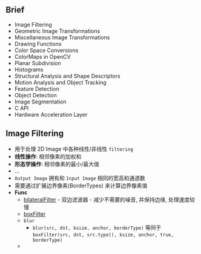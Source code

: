 ## Brief

- Image Filtering
- Geometric Image Transformations
- Miscellaneous Image Transformations
- Drawing Functions
- Color Space Conversions
- ColorMaps in OpenCV
- Planar Subdivision
- Histograms
- Structural Analysis and Shape Descriptors
- Motion Analysis and Object Tracking
- Feature Detection
- Object Detection
- Image Segmentation
- C API
- Hardware Acceleration Layer


## Image Filtering

- 用于处理 2D Image 中各种线性/非线性 `filtering`
- **线性操作**: 相邻像素的加权和
- **形态学操作**: 相邻像素的最小/最大值
- ...
- `Output Image` 拥有和 `Input Image` 相同的宽高和通道数
- 需要通过扩展边界像素(BorderTypes) 来计算边界像素值
- **Func**
  - [bilateralFilter](/OpenCV_bilateralFilter) - 双边滤波器 - 减少不需要的噪音, 并保持边缘, 处理速度较慢
  - [boxFilter](/OpenCV_boxFilter)
  - `blur`
    - `blur(src, dst, ksize, anchor, borderType)` 等同于 `boxFilter(src, dst, src.type(), ksize, anchor, true, borderType)`
  - 
